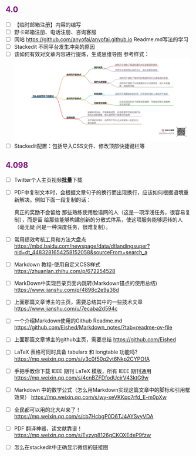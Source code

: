 ## <font color = purple>4.0 </font>
- [ ] 【临时邮箱注册】内容的编写
- [ ] 野卡邮箱注册、电话注册、咨询客服
- [ ] 网站 https://github.com/anyofai/anyofai.github.io  Readme.md写法的学习
- [ ] Stackedit 不同平台发生冲突的原因
- [ ] 该如何有效对文章内容进行提炼，生成思维导图
	参考样式：
	<img src="./picture/待办事项/04-08-01.png">
- [ ] 	Stackedit配置：包括导入CSS文件、修改顶部快捷键栏等
 
## <font color = purple>4.098 </font>
- [ ] Twitter个人主页视频**批量**下载 
- [ ] PDF中复制文本时，会根据文章句子的换行而出现换行，应该如何根据语境重新解决。例如下面一段复制的话：
	
	真正的奖励不会留给
那些熟练使用脸谱网的人（这是一项浮浅任务，很容易复制），而是留
给那些能够构建创新的分散式体系，使这项服务能够运转的人（毫无疑
问是一种深度任务，很难复制）。
- [ ] 常用绩效考核工具和方法大盘点
	https://mbd.baidu.com/newspage/data/dtlandingsuper?nid=dt_4483281654258152058&sourceFrom=search_a
- [ ] Markdown 教程-使用自定义CSS样式
	https://zhuanlan.zhihu.com/p/672254528
- [ ] MarkDown中实现目录页面内跳转(Markdown锚点的使用总结)
	https://www.jianshu.com/p/4898c2e9a36d
- [ ] 上面那篇文章博主的主页，需要总结其中的一些技术文章
	https://www.jianshu.com/u/7ecaba2d594c
- [ ] 一个介绍Markdown使用的Github Readme.md 	
	https://github.com/Eished/Markdown_notes/?tab=readme-ov-file 
- [ ] 	上面那篇文章博主的github主页，需要总结
	https://github.com/Eished 
-  [ ] LaTeX 表格可同时具备 tabularx 和 longtable 功能吗?
	https://mp.weixin.qq.com/s/y3c0f50q2vt6Nkp2CYPOfA
	
- [ ] 手把手教你下载 IEEE 期刊 LaTeX 模版，所有 IEEE 期刊通用
	https://mp.weixin.qq.com/s/4cnBZFDfodUcirV43ktG9w
- [ ] Markdown 中的数学公式（怎么用Markdown实现这篇文章中的脚标和引用框效果）
	https://mp.weixin.qq.com/s/wy-xeVKKpp7rfd_E-m0pXw
	
- [ ] 全民都可以用的北大AI来了！https://mp.weixin.qq.com/s/cb7HcbgP0D6TJ4AYSvyVDA
	
- [ ] PDF 翻译神器，读文献靠谱！
	https://mp.weixin.qq.com/s/Eyzyp8126gCKOXEdeP9fzw

- [ ] 怎么在stackedit中正确显示微信的链接图 
<!--stackedit_data:
eyJoaXN0b3J5IjpbLTIxNDAzMTUzMTksNjc0NDg3MjgyLC0xND
YzNTAzMDYwLC0xMzM3MDIyODc0LC0xMzM3Mjg3MjE3LC0xNjI3
OTgwMDE1LDc3NDQ2OTk4LC02NDc2OTcxMzksLTE0ODgyMDQ1MD
MsLTM3ODkwOTQ5OCwtNjQxODA3ODIyLDE4Njk5MjE2ODksNjc3
MDE5MTI1LC0xNTcyMDQ1OTM1XX0=
-->